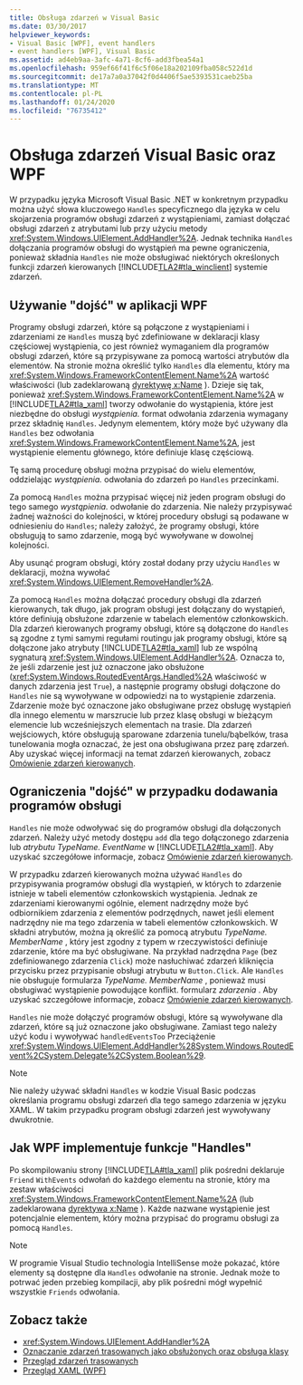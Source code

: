 ```yaml
---
title: Obsługa zdarzeń w Visual Basic
ms.date: 03/30/2017
helpviewer_keywords:
- Visual Basic [WPF], event handlers
- event handlers [WPF], Visual Basic
ms.assetid: ad4eb9aa-3afc-4a71-8cf6-add3fbea54a1
ms.openlocfilehash: 959ef66f41f6c5f06e18a202109fba058c522d1d
ms.sourcegitcommit: de17a7a0a37042f0d4406f5ae5393531caeb25ba
ms.translationtype: MT
ms.contentlocale: pl-PL
ms.lasthandoff: 01/24/2020
ms.locfileid: "76735412"
---
```

# <a name="visual-basic-and-wpf-event-handling"></a>Obsługa zdarzeń Visual Basic oraz WPF
W przypadku języka Microsoft Visual Basic .NET w konkretnym przypadku można użyć słowa kluczowego `Handles` specyficznego dla języka w celu skojarzenia programów obsługi zdarzeń z wystąpieniami, zamiast dołączać obsługi zdarzeń z atrybutami lub przy użyciu metody <xref:System.Windows.UIElement.AddHandler%2A>. Jednak technika `Handles` dołączania programów obsługi do wystąpień ma pewne ograniczenia, ponieważ składnia `Handles` nie może obsługiwać niektórych określonych funkcji zdarzeń kierowanych [!INCLUDE[TLA2#tla_winclient](../../../../includes/tla2sharptla-winclient-md.md)] systemie zdarzeń.  
  
## <a name="using-handles-in-a-wpf-application"></a>Używanie "dojść" w aplikacji WPF  
 Programy obsługi zdarzeń, które są połączone z wystąpieniami i zdarzeniami ze `Handles` muszą być zdefiniowane w deklaracji klasy częściowej wystąpienia, co jest również wymaganiem dla programów obsługi zdarzeń, które są przypisywane za pomocą wartości atrybutów dla elementów. Na stronie można określić tylko `Handles` dla elementu, który ma <xref:System.Windows.FrameworkContentElement.Name%2A> wartość właściwości (lub zadeklarowaną [dyrektywę x:Name](../../../desktop-wpf/xaml-services/xname-directive.md) ). Dzieje się tak, ponieważ <xref:System.Windows.FrameworkContentElement.Name%2A> w [!INCLUDE[TLA2#tla_xaml](../../../../includes/tla2sharptla-xaml-md.md)] tworzy odwołanie do wystąpienia, które jest niezbędne do obsługi *wystąpienia.* format odwołania zdarzenia wymagany przez składnię `Handles`. Jedynym elementem, który może być używany dla `Handles` bez odwołania <xref:System.Windows.FrameworkContentElement.Name%2A>, jest wystąpienie elementu głównego, które definiuje klasę częściową.  
  
 Tę samą procedurę obsługi można przypisać do wielu elementów, oddzielając *wystąpienia.* odwołania do zdarzeń po `Handles` przecinkami.  
  
 Za pomocą `Handles` można przypisać więcej niż jeden program obsługi do tego samego *wystąpienia.* odwołanie do zdarzenia. Nie należy przypisywać żadnej ważności do kolejności, w której procedury obsługi są podawane w odniesieniu do `Handles`; należy założyć, że programy obsługi, które obsługują to samo zdarzenie, mogą być wywoływane w dowolnej kolejności.  
  
 Aby usunąć program obsługi, który został dodany przy użyciu `Handles` w deklaracji, można wywołać <xref:System.Windows.UIElement.RemoveHandler%2A>.  
  
 Za pomocą `Handles` można dołączać procedury obsługi dla zdarzeń kierowanych, tak długo, jak program obsługi jest dołączany do wystąpień, które definiują obsłużone zdarzenie w tabelach elementów członkowskich. Dla zdarzeń kierowanych programy obsługi, które są dołączone do `Handles` są zgodne z tymi samymi regułami routingu jak programy obsługi, które są dołączone jako atrybuty [!INCLUDE[TLA2#tla_xaml](../../../../includes/tla2sharptla-xaml-md.md)] lub ze wspólną sygnaturą <xref:System.Windows.UIElement.AddHandler%2A>. Oznacza to, że jeśli zdarzenie jest już oznaczone jako obsłużone (<xref:System.Windows.RoutedEventArgs.Handled%2A> właściwość w danych zdarzenia jest `True`), a następnie programy obsługi dołączone do `Handles` nie są wywoływane w odpowiedzi na to wystąpienie zdarzenia. Zdarzenie może być oznaczone jako obsługiwane przez obsługę wystąpień dla innego elementu w marszrucie lub przez klasę obsługi w bieżącym elemencie lub wcześniejszych elementach na trasie. Dla zdarzeń wejściowych, które obsługują sparowane zdarzenia tunelu/bąbelków, trasa tunelowania mogła oznaczać, że jest ona obsługiwana przez parę zdarzeń. Aby uzyskać więcej informacji na temat zdarzeń kierowanych, zobacz [Omówienie zdarzeń kierowanych](routed-events-overview.md).  
  
## <a name="limitations-of-handles-for-adding-handlers"></a>Ograniczenia "dojść" w przypadku dodawania programów obsługi  
 `Handles` nie może odwoływać się do programów obsługi dla dołączonych zdarzeń. Należy użyć metody dostępu `add` dla tego dołączonego zdarzenia lub *atrybutu TypeName. EventName* w [!INCLUDE[TLA2#tla_xaml](../../../../includes/tla2sharptla-xaml-md.md)]. Aby uzyskać szczegółowe informacje, zobacz [Omówienie zdarzeń kierowanych](routed-events-overview.md).  
  
 W przypadku zdarzeń kierowanych można używać `Handles` do przypisywania programów obsługi dla wystąpień, w których to zdarzenie istnieje w tabeli elementów członkowskich wystąpienia. Jednak ze zdarzeniami kierowanymi ogólnie, element nadrzędny może być odbiornikiem zdarzenia z elementów podrzędnych, nawet jeśli element nadrzędny nie ma tego zdarzenia w tabeli elementów członkowskich. W składni atrybutów, można ją określić za pomocą atrybutu *TypeName. MemberName* , który jest zgodny z typem w rzeczywistości definiuje zdarzenie, które ma być obsługiwane. Na przykład nadrzędna `Page` (bez zdefiniowanego zdarzenia `Click`) może nasłuchiwać zdarzeń kliknięcia przycisku przez przypisanie obsługi atrybutu w `Button.Click`. Ale `Handles` nie obsługuje formularza *TypeName. MemberName* , ponieważ musi obsługiwać wystąpienie powodujące konflikt. formularz *zdarzenia* . Aby uzyskać szczegółowe informacje, zobacz [Omówienie zdarzeń kierowanych](routed-events-overview.md).  
  
 `Handles` nie może dołączyć programów obsługi, które są wywoływane dla zdarzeń, które są już oznaczone jako obsługiwane. Zamiast tego należy użyć kodu i wywoływać `handledEventsToo` Przeciążenie <xref:System.Windows.UIElement.AddHandler%28System.Windows.RoutedEvent%2CSystem.Delegate%2CSystem.Boolean%29>.  
  
> [!NOTE]
> Nie należy używać składni `Handles` w kodzie Visual Basic podczas określania programu obsługi zdarzeń dla tego samego zdarzenia w języku XAML. W takim przypadku program obsługi zdarzeń jest wywoływany dwukrotnie.  
  
## <a name="how-wpf-implements-handles-functionality"></a>Jak WPF implementuje funkcje "Handles"  
 Po skompilowaniu strony [!INCLUDE[TLA#tla_xaml](../../../../includes/tlasharptla-xaml-md.md)] plik pośredni deklaruje `Friend` `WithEvents` odwołań do każdego elementu na stronie, który ma zestaw właściwości <xref:System.Windows.FrameworkContentElement.Name%2A> (lub zadeklarowana [dyrektywa x:Name](../../../desktop-wpf/xaml-services/xname-directive.md) ). Każde nazwane wystąpienie jest potencjalnie elementem, który można przypisać do programu obsługi za pomocą `Handles`.  
  
> [!NOTE]
> W programie Visual Studio technologia IntelliSense może pokazać, które elementy są dostępne dla `Handles` odwołanie na stronie. Jednak może to potrwać jeden przebieg kompilacji, aby plik pośredni mógł wypełnić wszystkie `Friends` odwołania.  
  
## <a name="see-also"></a>Zobacz także

- <xref:System.Windows.UIElement.AddHandler%2A>
- [Oznaczanie zdarzeń trasowanych jako obsłużonych oraz obsługa klasy](marking-routed-events-as-handled-and-class-handling.md)
- [Przegląd zdarzeń trasowanych](routed-events-overview.md)
- [Przegląd XAML (WPF)](../../../desktop-wpf/fundamentals/xaml.md)
